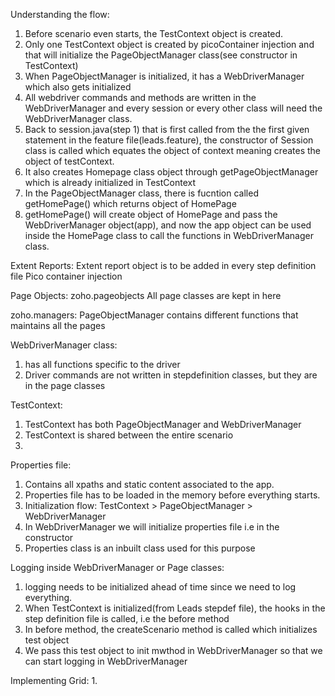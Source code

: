 Understanding the flow:
1. Before scenario even starts, the TestContext object is created.
2. Only one TestContext object is created by picoContainer injection and that will initialize the PageObjectManager class(see constructor in TestContext)
3. When PageObjectManager is initialized, it has a WebDriverManager which also gets initialized
4. All webdriver commands and methods are written in the WebDriverManager and every session or every other class will need the WebDriverManager class.
5. Back to session.java(step 1) that is first called from the the first given statement in the feature file(leads.feature), the constructor of Session class is called
    which equates the object of context meaning creates the object of testContext.
6. It also creates Homepage class object through getPageObjectManager which is already initialized in TestContext
7. In the PageObjectManager class, there is fucntion called getHomePage() which returns object of HomePage
8. getHomePage() will create object of HomePage and pass the WebDriverManager object(app), and now the app object can be used inside the HomePage class to call the functions in WebDriverManager class.


Extent Reports:
Extent report object is to be added in every step definition file
Pico container injection

Page Objects:
zoho.pageobjects
All page classes are kept in here

zoho.managers:
PageObjectManager contains different functions that maintains all the pages

WebDriverManager class:
1. has all functions specific to the driver
2. Driver commands are not written in stepdefinition classes, but they are in the page classes

TestContext:
1. TestContext has both PageObjectManager and WebDriverManager
2. TestContext is shared between the entire scenario
3.

Properties file:
1. Contains all xpaths and static content associated to the app.
2. Properties file has to be loaded in the memory before everything starts.
3. Initialization flow:  TestContext > PageObjectManager > WebDriverManager
4. In WebDriverManager we will initialize properties file i.e in the constructor
5. Properties class is an inbuilt class used for this purpose



Logging inside WebDriverManager or Page classes:
1. logging needs to be initialized ahead of time since we need to log everything.
2. When TestContext is initialized(from Leads stepdef file), the hooks in the step definition file is called, i.e the before method
3. In before method, the createScenario method is called which initializes test object
4. We pass this test object to init mwthod in WebDriverManager so that we can start logging in WebDriverManager


Implementing Grid:
1.






